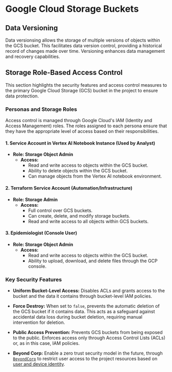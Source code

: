 # Google Cloud Storage Buckets

## Data Versioning

Data versionsing allows the storage of multiple versions of objects within the GCS bucket. This facilitates data version control, providing a historical record of changes made over time. Versioning enhances data management and recovery capabilities.

## Storage Role-Based Access Control

This section highlights the security features and access control measures to the primary Google Cloud Storage (GCS) bucket in the project to ensure data protection. 

### Personas and Storage Roles

Access control is managed through Google Cloud's IAM (Identity and Access Management) roles. The roles assigned to each persona ensure that they have the appropriate level of access based on their responsibilities.

#### 1. **Service Account in Vertex AI Notebook Instance (Used by Analyst)**

- **Role: Storage Object Admin**
  - **Access:**
    - Read and write access to objects within the GCS bucket.
    - Ability to delete objects within the GCS bucket.
    - Can manage objects from the Vertex AI notebook environment.

#### 2. **Terraform Service Account (Automation/Infrastructure)**

- **Role: Storage Admin**
  - **Access:**
    - Full control over GCS buckets.
    - Can create, delete, and modify storage buckets.
    - Read and write access to all objects within GCS buckets.

#### 3. **Epidemiologist (Console User)**

- **Role: Storage Object Admin**
  - **Access:**
    - Read and write access to objects within the GCS bucket.
    - Ability to upload, download, and delete files through the GCP console.

### Key Security Features

- **Uniform Bucket-Level Access:** Disables ACLs and grants access to the bucket and the data it contains through bucket-level IAM policies.

- **Force Destroy:** When set to `false`, prevents the automatic deletion of the GCS bucket if it contains data. This acts as a safeguard against accidental data loss during bucket deletion, requiring manual intervention for deletion.

- **Public Access Prevention:** Prevents GCS buckets from being exposed to the public. Enforces access only through Access Control Lists (ACLs) or, as in this case, IAM policies.

- **Beyond Corp:** Enable a zero trust security model in the future, through [`BeyondCorp`](https://cloud.google.com/beyondcorp) to restrict user access to the project resources based on [user and device identity](policies-and-procedures.md).